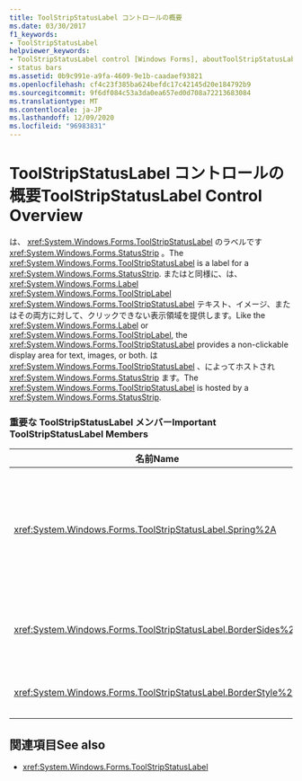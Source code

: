```yaml
---
title: ToolStripStatusLabel コントロールの概要
ms.date: 03/30/2017
f1_keywords:
- ToolStripStatusLabel
helpviewer_keywords:
- ToolStripStatusLabel control [Windows Forms], aboutToolStripStatusLabel control
- status bars
ms.assetid: 0b9c991e-a9fa-4609-9e1b-caadaef93821
ms.openlocfilehash: cf4c23f385ba624befdc17c42145d20e184792b9
ms.sourcegitcommit: 9f6df084c53a3da0ea657ed0d708a72213683084
ms.translationtype: MT
ms.contentlocale: ja-JP
ms.lasthandoff: 12/09/2020
ms.locfileid: "96983831"
---
```

# <a name="toolstripstatuslabel-control-overview"></a><span data-ttu-id="cda03-102">ToolStripStatusLabel コントロールの概要</span><span class="sxs-lookup"><span data-stu-id="cda03-102">ToolStripStatusLabel Control Overview</span></span>
<span data-ttu-id="cda03-103">は、 <xref:System.Windows.Forms.ToolStripStatusLabel> のラベルです <xref:System.Windows.Forms.StatusStrip> 。</span><span class="sxs-lookup"><span data-stu-id="cda03-103">The <xref:System.Windows.Forms.ToolStripStatusLabel> is a label for a <xref:System.Windows.Forms.StatusStrip>.</span></span> <span data-ttu-id="cda03-104">またはと同様に、は、 <xref:System.Windows.Forms.Label> <xref:System.Windows.Forms.ToolStripLabel> <xref:System.Windows.Forms.ToolStripStatusLabel> テキスト、イメージ、またはその両方に対して、クリックできない表示領域を提供します。</span><span class="sxs-lookup"><span data-stu-id="cda03-104">Like the <xref:System.Windows.Forms.Label> or <xref:System.Windows.Forms.ToolStripLabel>, the <xref:System.Windows.Forms.ToolStripStatusLabel> provides a non-clickable display area for text, images, or both.</span></span> <span data-ttu-id="cda03-105">は <xref:System.Windows.Forms.ToolStripStatusLabel> 、によってホストされ <xref:System.Windows.Forms.StatusStrip> ます。</span><span class="sxs-lookup"><span data-stu-id="cda03-105">The <xref:System.Windows.Forms.ToolStripStatusLabel> is hosted by a <xref:System.Windows.Forms.StatusStrip>.</span></span>  
  
### <a name="important-toolstripstatuslabel-members"></a><span data-ttu-id="cda03-106">重要な ToolStripStatusLabel メンバー</span><span class="sxs-lookup"><span data-stu-id="cda03-106">Important ToolStripStatusLabel Members</span></span>  
  
|<span data-ttu-id="cda03-107">名前</span><span class="sxs-lookup"><span data-stu-id="cda03-107">Name</span></span>|<span data-ttu-id="cda03-108">説明</span><span class="sxs-lookup"><span data-stu-id="cda03-108">Description</span></span>|  
|----------|-----------------|  
|<xref:System.Windows.Forms.ToolStripStatusLabel.Spring%2A>|<span data-ttu-id="cda03-109"><xref:System.Windows.Forms.ToolStripStatusLabel> <xref:System.Windows.Forms.StatusStrip> フォームのサイズが変更されたときに、で使用可能な領域を自動的に埋めるかどうかを示す値を取得または設定します。</span><span class="sxs-lookup"><span data-stu-id="cda03-109">Gets or sets a value indicating whether the <xref:System.Windows.Forms.ToolStripStatusLabel> automatically fills the available space on the <xref:System.Windows.Forms.StatusStrip> as the form is resized</span></span>|  
|<xref:System.Windows.Forms.ToolStripStatusLabel.BorderSides%2A>|<span data-ttu-id="cda03-110"><xref:System.Windows.Forms.ToolStripStatusLabel> のどちらの側に境界線を表示するかを示す値を取得または設定します。</span><span class="sxs-lookup"><span data-stu-id="cda03-110">Gets or sets a value that indicates which sides of the <xref:System.Windows.Forms.ToolStripStatusLabel> show borders.</span></span>|  
|<xref:System.Windows.Forms.ToolStripStatusLabel.BorderStyle%2A>|<span data-ttu-id="cda03-111"><xref:System.Windows.Forms.ToolStripStatusLabel> の境界線スタイルを取得または設定します。</span><span class="sxs-lookup"><span data-stu-id="cda03-111">Gets or sets the border style of the <xref:System.Windows.Forms.ToolStripStatusLabel>.</span></span>|  
  
## <a name="see-also"></a><span data-ttu-id="cda03-112">関連項目</span><span class="sxs-lookup"><span data-stu-id="cda03-112">See also</span></span>

- <xref:System.Windows.Forms.ToolStripStatusLabel>

